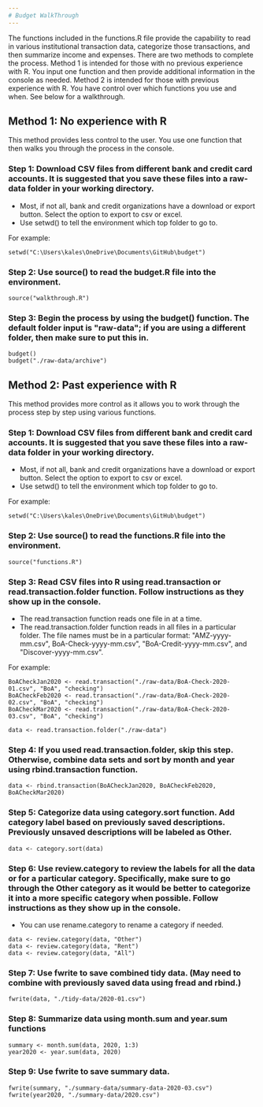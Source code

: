 ```yaml
---
# Budget WalkThrough
---
```


The functions included in the functions.R file provide the capability to read in various institutional transaction data, categorize those transactions, and then summarize income and expenses. There are two methods to complete the process. Method 1 is intended for those with no previous experience with R. You input one function and then provide additional information in the console as needed. Method 2 is intended for those with previous experience with R. You have control over which functions you use and when. See below for a walkthrough.

## Method 1: No experience with R
This method provides less control to the user. You use one function that then walks you through the process in the console.

### Step 1: Download CSV files from different bank and credit card accounts. It is suggested that you save these files into a raw-data folder in your working directory.
* Most, if not all, bank and credit organizations have a download or export button. Select the option to export to csv or excel.
* Use setwd() to tell the environment which top folder to go to. 

For example:
```{r}
setwd("C:\Users\kales\OneDrive\Documents\GitHub\budget")
```

### Step 2: Use source() to read the budget.R file into the environment.

```{r}
source("walkthrough.R")
```

### Step 3: Begin the process by using the budget() function. The default folder input is "raw-data"; if you are using a different folder, then make sure to put this in.

```{r}
budget()
budget("./raw-data/archive")
```

## Method 2: Past experience with R
This method provides more control as it allows you to work through the process step by step using various functions.

### Step 1: Download CSV files from different bank and credit card accounts. It is suggested that you save these files into a raw-data folder in your working directory.
* Most, if not all, bank and credit organizations have a download or export button. Select the option to export to csv or excel.
* Use setwd() to tell the environment which top folder to go to. 

For example:
```{r}
setwd("C:\Users\kales\OneDrive\Documents\GitHub\budget")
```

### Step 2: Use source() to read the functions.R file into the environment.

```{r}
source("functions.R")
```


### Step 3: Read CSV files into R using read.transaction or read.transaction.folder function. Follow instructions as they show up in the console.
* The read.transaction function reads one file in at a time.
* The read.transaction.folder function reads in all files in a particular folder. The file names must be in a particular format: "AMZ-yyyy-mm.csv", BoA-Check-yyyy-mm.csv", "BoA-Credit-yyyy-mm.csv", and "Discover-yyyy-mm.csv".
        
For example:
```{r}
BoACheckJan2020 <- read.transaction("./raw-data/BoA-Check-2020-01.csv", "BoA", "checking")
BoACheckFeb2020 <- read.transaction("./raw-data/BoA-Check-2020-02.csv", "BoA", "checking")
BoACheckMar2020 <- read.transaction("./raw-data/BoA-Check-2020-03.csv", "BoA", "checking")

data <- read.transaction.folder("./raw-data")
```

### Step 4: If you used read.transaction.folder, skip this step. Otherwise, combine data sets and sort by month and year using rbind.transaction function.

```{r}
data <- rbind.transaction(BoACheckJan2020, BoACheckFeb2020, BoACheckMar2020)
```


### Step 5: Categorize data using category.sort function. Add category label based on previously saved descriptions. Previously unsaved descriptions will be labeled as Other.

```{r}
data <- category.sort(data)
```


### Step 6: Use review.category to review the labels for all the data or for a particular category. Specifically, make sure to go through the Other category as it would be better to categorize it into a more specific category when possible. Follow instructions as they show up in the console.
* You can use rename.category to rename a category if needed.

```{r}
data <- review.category(data, "Other")
data <- review.category(data, "Rent")
data <- review.category(data, "All")
```


### Step 7: Use fwrite to save combined tidy data. (May need to combine with previously saved data using fread and rbind.)

```{r}
fwrite(data, "./tidy-data/2020-01.csv")
```


### Step 8: Summarize data using month.sum and year.sum functions

```{r}
summary <- month.sum(data, 2020, 1:3)
year2020 <- year.sum(data, 2020)
```


### Step 9: Use fwrite to save summary data.

```{r}
fwrite(summary, "./summary-data/summary-data-2020-03.csv")
fwrite(year2020, "./summary-data/2020.csv")
```
